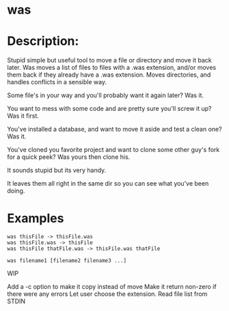 was
===


Description:
============

Stupid simple but useful tool to move a file or directory and move it back later.
Was moves a list of files to files with a .was extension, and/or moves them back if they already have a .was extension.
Moves directories, and handles conflicts in a sensible way.

Some file's in your way and you'll probably want it again later?  Was it.

You want to mess with some code and are pretty sure you'll screw it up?  Was it first.

You've installed a database, and want to move it aside and test a clean one?  Was it.

You've cloned you favorite project and want to clone some other guy's fork for a quick peek?  Was yours then clone his.

It sounds stupid but its very handy.

It leaves them all right in the same dir so you can see what you've been doing.

Examples
========

    was thisFile -> thisFile.was
    was thisFile.was -> thisFile
    was thisFile thatFile.was -> thisFile.was thatFile

    was filename1 [filename2 filename3 ...]

WIP

Add a -c option to make it copy instead of move
Make it return non-zero if there were any errors
Let user choose the extension.
Read file list from STDIN


